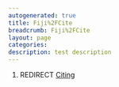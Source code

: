 ```yaml
---
autogenerated: true
title: Fiji%2FCite
breadcrumb: Fiji%2FCite
layout: page
categories: 
description: test description
---
```


1.  REDIRECT [Citing](Citing)
